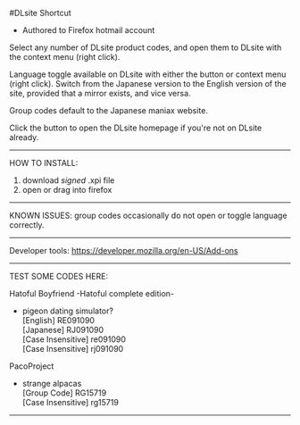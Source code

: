 #DLsite Shortcut 
- Authored to Firefox hotmail account

Select any number of DLsite product codes, and open them to DLsite with the context menu (right click).

Language toggle available on DLsite with either the button or context menu (right click).
Switch from the Japanese version to the English version of the site, provided that a mirror exists, and vice versa.

Group codes default to the Japanese maniax website.

Click the button to open the DLsite homepage if you're not on DLsite already.
*************************************************************

HOW TO INSTALL:  
1) download *signed* .xpi file  
2) open or drag into firefox

*************************************************************
KNOWN ISSUES: group codes occasionally do not open or toggle language correctly.
*************************************************************

Developer tools: 
https://developer.mozilla.org/en-US/Add-ons

*************************************************************

TEST SOME CODES HERE:

Hatoful Boyfriend -Hatoful complete edition-  
- pigeon dating simulator?  
[English]  RE091090  
[Japanese] RJ091090  
[Case Insensitive] re091090  
[Case Insensitive] rj091090  

PacoProject  
- strange alpacas  
[Group Code]        RG15719  
[Case Insensitive]  rg15719  

*************************************************************

